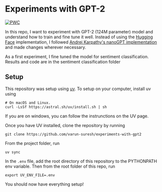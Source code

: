 # Experiments with GPT-2
[![PWC](https://img.shields.io/endpoint.svg?url=https://paperswithcode.com/badge/language-models-are-unsupervised-multitask/sentiment-analysis-on-imdb)](https://paperswithcode.com/sota/sentiment-analysis-on-imdb?p=language-models-are-unsupervised-multitask)

In this repo, I want to experiment with GPT-2 (124M parameter) model and understand how to train and fine tune it well. Instead of using the [Hugging Face](https://huggingface.co/) implementation, I followed [Andrej Karpathy's nanoGPT implementation](https://github.com/karpathy/nanoGPT/tree/master) and made changes wherever necessary.

As a first experiment, I fine tuned the model for sentiment classification. Results and code are in the sentiment classification folder

## Setup
This repository was setup using [uv](https://github.com/astral-sh/uv). To setup on your computer, install uv using
```
# On macOS and Linux.
curl -LsSf https://astral.sh/uv/install.sh | sh
```
If you are on windows, you can follow the instrunctions on the UV page. 

Once you have UV installed, clone the repository by running
```
git clone https://github.com/varun-suresh/experiments-with-gpt2
```
From the project folder, run 
```
uv sync
```
In the `.env` file, add the root directory of this repository to the PYTHONPATH env variable. Then from the root folder of this repo, run
```
export UV_ENV_FILE=.env
```
You should now have everything setup! 